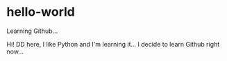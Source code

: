 # hello-world
Learning Github...

Hi!
DD here, I like Python and I'm learning it...
I decide to learn Github right now...
